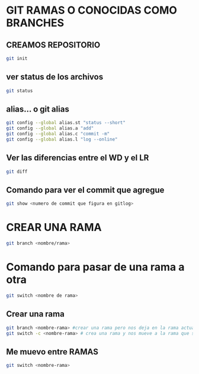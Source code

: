 # GIT RAMAS O CONOCIDAS COMO BRANCHES

## CREAMOS REPOSITORIO

```sh
git init
```

## ver status de los archivos

```sh
git status
```

## alias... o git alias 
```sh
git config --global alias.st "status --short"
git config --global alias.a "add"
git config --global alias.c "commit -m"
git config --global alias.l "log --online"    
```
## Ver las diferencias entre el WD y el LR

```sh
git diff
```

## Comando para ver el commit que agregue

```sh
git show <numero de commit que figura en gitlog>
```

# CREAR UNA RAMA

```sh
git branch <nombre/rama>
```

# Comando para pasar de una rama a otra

```sh
git switch <nombre de rama>
```
## Crear una rama

```sh
git branch <nombre-rama> #crear una rama pero nos deja en la rama actual (main)
git switch -c <nombre-rama> # crea una rama y nos mueve a la rama que se creo
```

## Me muevo entre RAMAS

```sh
git switch <nombre-rama>
```
